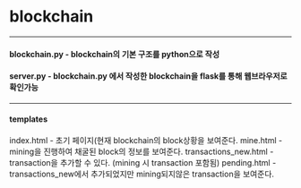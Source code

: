 # blockchain

---

#### blockchain.py - blockchain의 기본 구조를 python으로 작성
#### server.py     - blockchain.py 에서 작성한 blockchain을 flask를 통해 웹브라우저로 확인가능

---

#### templates   
index.html - 초기 페이지(현재 blockchain의 block상황을 보여준다.
mine.html  - mining을 진행하여 채굴된 block의 정보를 보여준다.
transactions_new.html  - transaction을 추가할 수 있다. (mining 시 transaction 포함됨)
pending.html    - transactions_new에서 추가되었지만 mining되지않은 transaction을 보여준다.
